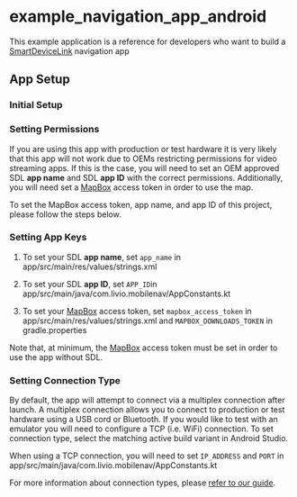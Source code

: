 # example_navigation_app_android

This example application is a reference for developers who want to build a [SmartDeviceLink](https://github.com/smartdevicelink/sdl_java_suite) navigation app

## App Setup

### Initial Setup

### Setting Permissions
If you are using this app with production or test hardware it is very likely that this app will not work due to OEMs restricting permissions for video streaming apps. If this is the case, you will need to set an OEM approved SDL **app name** and SDL **app ID** with the correct permissions. Additionally, you will need set a [MapBox](https://www.mapbox.com/) access token in order to use the map.

To set the MapBox access token, app name, and app ID of this project, please follow the steps below.

### Setting App Keys

1. To set your SDL **app name**, set `app_name` in app/src/main/res/values/strings.xml

2. To set your SDL **app ID**, set `APP_ID`in app/src/main/java/com.livio.mobilenav/AppConstants.kt

3. To set your [MapBox](https://www.mapbox.com/) access token, set `mapbox_access_token` in app/src/main/res/values/strings.xml and  `MAPBOX_DOWNLOADS_TOKEN` in gradle.properties

Note that, at minimum, the [MapBox](https://www.mapbox.com/) access token must be set in order to use the app without SDL.

### Setting Connection Type

By default, the app will attempt to connect via a multiplex connection after launch. A multiplex connection allows you to connect to production or test hardware using a USB cord or Bluetooth. If you would like to test with an emulator you will need to configure a TCP (i.e. WiFi) connection. To set connection type, select the matching active build variant in Android Studio.

When using a TCP connection, you will need to set `IP_ADDRESS` and `PORT` in app/src/main/java/com.livio.mobilenav/AppConstants.kt


For more information about connection types, please [refer to our guide](https://smartdevicelink.com/en/guides/android/getting-started/connecting-to-an-infotainment-system/).